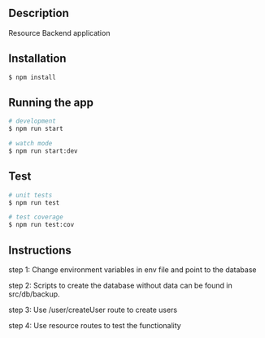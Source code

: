 
## Description

Resource Backend application
## Installation

```bash
$ npm install
```

## Running the app

```bash
# development
$ npm run start

# watch mode
$ npm run start:dev
```

## Test

```bash
# unit tests
$ npm run test

# test coverage
$ npm run test:cov
```
## Instructions
step 1: Change environment variables in env file and point to the database

step 2: Scripts to create the database without data can be found in src/db/backup.

step 3: Use /user/createUser route to create users

step 4: Use resource routes to test the functionality
